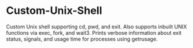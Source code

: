 # Custom-Unix-Shell
Custom Unix shell supporting cd, pwd, and exit. Also supports inbuilt UNIX functions via exec, fork, and wait3. Prints verbose information about exit status, signals, and usage time for processes using getrusage.
